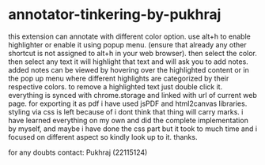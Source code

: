 # annotator-tinkering-by-pukhraj

this extension can annotate with different color option. use alt+h to enable highlighter or enable it using popup menu. (ensure that already any other shortcut is not assigned to alt+h in your web browser). then select the color. then select any text it will highlight that text and will ask you to add notes. 
added notes can be viewed by hovering over the highlighted content or in the pop up menu where different highlights are categorized by their respective colors.
to remove a highlighted text just double click it.
everything is synced with chrome.storage and linked with url of current web page.
for exporting it as pdf i have used jsPDF and html2canvas libraries.
styling via css is left because of i dont think that thing will carry marks.
i have learned everything on my own and did the complete implementation by myself, and maybe i have done the css part but it took to much time and i focused on different aspect so kindly look up to it.
thanks.

for any doubts
contact: Pukhraj (22115124)
